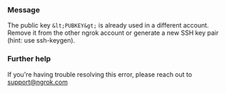 
### Message
The public key `&lt;PUBKEY&gt;` is already used in a different account. Remove it from the other ngrok account or generate a new SSH key pair (hint: use ssh-keygen).

### Further help
If you're having trouble resolving this error, please reach out to [support@ngrok.com](mailto:support@ngrok.com?subject=Help%20with%20ERR_NGROK_610)

